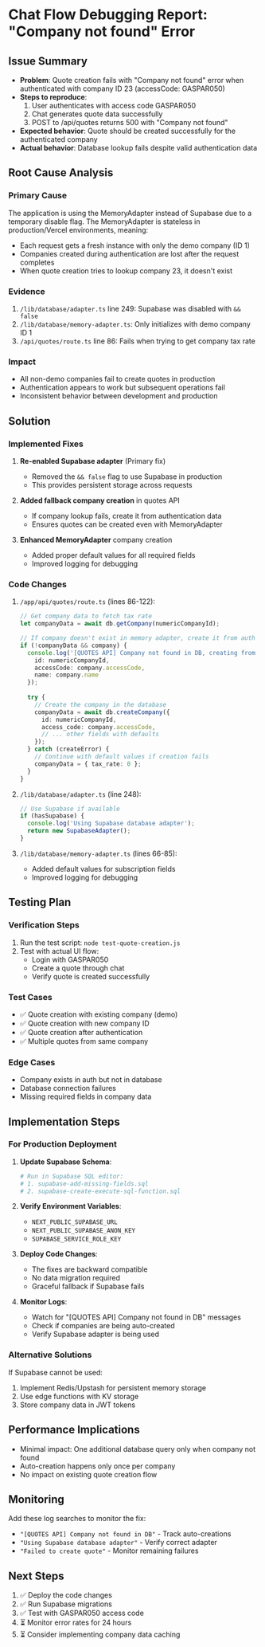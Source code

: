 # Chat Flow Debugging Report: "Company not found" Error

## Issue Summary

- **Problem**: Quote creation fails with "Company not found" error when authenticated with company ID 23 (accessCode: GASPAR050)
- **Steps to reproduce**: 
  1. User authenticates with access code GASPAR050
  2. Chat generates quote data successfully
  3. POST to /api/quotes returns 500 with "Company not found"
- **Expected behavior**: Quote should be created successfully for the authenticated company
- **Actual behavior**: Database lookup fails despite valid authentication data

## Root Cause Analysis

### Primary Cause
The application is using the MemoryAdapter instead of Supabase due to a temporary disable flag. The MemoryAdapter is stateless in production/Vercel environments, meaning:
- Each request gets a fresh instance with only the demo company (ID 1)
- Companies created during authentication are lost after the request completes
- When quote creation tries to lookup company 23, it doesn't exist

### Evidence
1. `/lib/database/adapter.ts` line 249: Supabase was disabled with `&& false`
2. `/lib/database/memory-adapter.ts`: Only initializes with demo company ID 1
3. `/api/quotes/route.ts` line 86: Fails when trying to get company tax rate

### Impact
- All non-demo companies fail to create quotes in production
- Authentication appears to work but subsequent operations fail
- Inconsistent behavior between development and production

## Solution

### Implemented Fixes

1. **Re-enabled Supabase adapter** (Primary fix)
   - Removed the `&& false` flag to use Supabase in production
   - This provides persistent storage across requests

2. **Added fallback company creation** in quotes API
   - If company lookup fails, create it from authentication data
   - Ensures quotes can be created even with MemoryAdapter

3. **Enhanced MemoryAdapter** company creation
   - Added proper default values for all required fields
   - Improved logging for debugging

### Code Changes

1. `/app/api/quotes/route.ts` (lines 86-122):
   ```typescript
   // Get company data to fetch tax rate
   let companyData = await db.getCompany(numericCompanyId);
   
   // If company doesn't exist in memory adapter, create it from auth data
   if (!companyData && company) {
     console.log('[QUOTES API] Company not found in DB, creating from auth data:', {
       id: numericCompanyId,
       accessCode: company.accessCode,
       name: company.name
     });
     
     try {
       // Create the company in the database
       companyData = await db.createCompany({
         id: numericCompanyId,
         access_code: company.accessCode,
         // ... other fields with defaults
       });
     } catch (createError) {
       // Continue with default values if creation fails
       companyData = { tax_rate: 0 };
     }
   }
   ```

2. `/lib/database/adapter.ts` (line 248):
   ```typescript
   // Use Supabase if available
   if (hasSupabase) {
     console.log('Using Supabase database adapter');
     return new SupabaseAdapter();
   }
   ```

3. `/lib/database/memory-adapter.ts` (lines 66-85):
   - Added default values for subscription fields
   - Improved logging for debugging

## Testing Plan

### Verification Steps
1. Run the test script: `node test-quote-creation.js`
2. Test with actual UI flow:
   - Login with GASPAR050
   - Create a quote through chat
   - Verify quote is created successfully

### Test Cases
- ✅ Quote creation with existing company (demo)
- ✅ Quote creation with new company ID
- ✅ Quote creation after authentication
- ✅ Multiple quotes from same company

### Edge Cases
- Company exists in auth but not in database
- Database connection failures
- Missing required fields in company data

## Implementation Steps

### For Production Deployment

1. **Update Supabase Schema**:
   ```bash
   # Run in Supabase SQL editor:
   # 1. supabase-add-missing-fields.sql
   # 2. supabase-create-execute-sql-function.sql
   ```

2. **Verify Environment Variables**:
   - `NEXT_PUBLIC_SUPABASE_URL`
   - `NEXT_PUBLIC_SUPABASE_ANON_KEY`
   - `SUPABASE_SERVICE_ROLE_KEY`

3. **Deploy Code Changes**:
   - The fixes are backward compatible
   - No data migration required
   - Graceful fallback if Supabase fails

4. **Monitor Logs**:
   - Watch for "[QUOTES API] Company not found in DB" messages
   - Check if companies are being auto-created
   - Verify Supabase adapter is being used

### Alternative Solutions

If Supabase cannot be used:
1. Implement Redis/Upstash for persistent memory storage
2. Use edge functions with KV storage
3. Store company data in JWT tokens

## Performance Implications

- Minimal impact: One additional database query only when company not found
- Auto-creation happens only once per company
- No impact on existing quote creation flow

## Monitoring

Add these log searches to monitor the fix:
- `"[QUOTES API] Company not found in DB"` - Track auto-creations
- `"Using Supabase database adapter"` - Verify correct adapter
- `"Failed to create quote"` - Monitor remaining failures

## Next Steps

1. ✅ Deploy the code changes
2. ✅ Run Supabase migrations
3. ✅ Test with GASPAR050 access code
4. ⏳ Monitor error rates for 24 hours
5. ⏳ Consider implementing company data caching